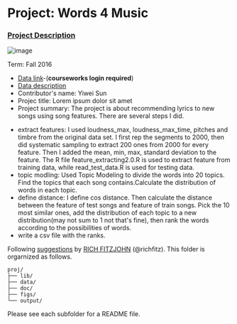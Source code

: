 # Project: Words 4 Music

### [Project Description](doc/Project4_desc.md)

![image](http://cdn.newsapi.com.au/image/v1/f7131c018870330120dbe4b73bb7695c?width=650)

Term: Fall 2016

+ [Data link](https://courseworks2.columbia.edu/courses/11849/files/folder/Project_Files?preview=763391)-(**courseworks login required**)
+ [Data description](doc/readme.html)
+ Contributor's name: Yiwei Sun
+ Projec title: Lorem ipsum dolor sit amet
+ Project summary: The project is about recommending lyrics to new songs using song features. There are several steps I did.
*  extract features: I used loudness_max, loudness_max_time, pitches and timbre from the original data set. I first rep the segments to 2000, then did systematic sampling to extract 200 ones from 2000 for every feature. Then I added the mean, min, max, standard deviation to the feature. The R file feature_extracting2.0.R is used to extract feature from training data, while read_test_data.R is used for testing data.
* topic modling: Used Topic Modeling to divide the words into 20 topics. Find the topics that each song contains.Calculate the distribution of words in each topic.
*  define distance: I define cos distance. Then calculate the distance between the feature of test songs and feature of train songs. Pick the 10 most similar ones, add the distribution of each topic to a new distribution(may not sum to 1 not that's fine), then rank the words according to the possibilities of words.
* write a csv file with the ranks.
	
Following [suggestions](http://nicercode.github.io/blog/2013-04-05-projects/) by [RICH FITZJOHN](http://nicercode.github.io/about/#Team) (@richfitz). This folder is orgarnized as follows.

```
proj/
├── lib/
├── data/
├── doc/
├── figs/
└── output/
```

Please see each subfolder for a README file.
